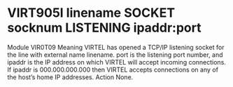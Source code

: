 # VIRT905I linename SOCKET socknum LISTENING ipaddr:port
Module
    VIR0T09
Meaning
    VIRTEL has opened a TCP/IP listening socket for the line with external name linename. port is the listening port number, and ipaddr is the IP address on which VIRTEL will accept incoming connections. If ipaddr is 000.000.000.000 then VIRTEL accepts connections on any of the host’s home IP addresses.
Action
    None.
